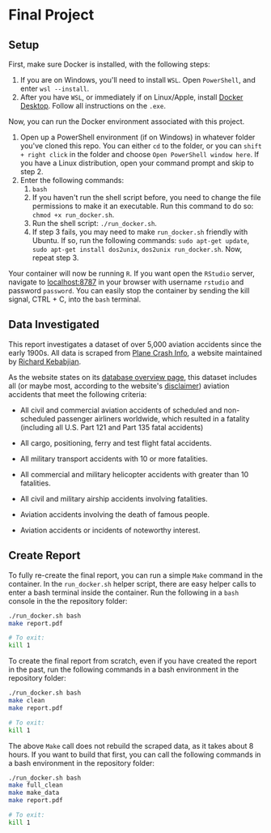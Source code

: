 # Final Project

## Setup

First, make sure Docker is installed, with the following steps:

1. If you are on Windows, you'll need to install `WSL`. Open `PowerShell`, and enter `wsl --install`.
2. After you have `WSL`, or immediately if on Linux/Apple, install [Docker Desktop](https://docs.docker.com/desktop/install/). Follow all instructions on the `.exe`.

Now, you can run the Docker environment associated with this project.

1. Open up a PowerShell  environment (if on Windows) in whatever folder you've cloned this repo. You can either `cd` to the folder, or you can `shift + right click` in the folder and choose `Open PowerShell window here`. If you have a Linux distribution, open your command prompt and skip to step 2.
2. Enter the following commands:
   1. `bash`
   2. If you haven't run the shell script before, you need to change the file permissions to make it an executable. Run this command to do so: `chmod +x run_docker.sh`.
   3. Run the shell script: `./run_docker.sh`.
   4. If step 3 fails, you may need to make `run_docker.sh` friendly with Ubuntu. If so, run the following commands: `sudo apt-get update`, `sudo apt-get install dos2unix`, `dos2unix run_docker.sh`. Now, repeat step 3.

Your container will now be running `R`. If you want open the `RStudio` server, navigate to [localhost:8787](localhost:8787) in your browser with username `rstudio` and password `password`. You can easily stop the container by sending the kill signal, CTRL + C, into the `bash` terminal.

## Data Investigated

This report investigates a dataset of over 5,000 aviation accidents since the early 1900s. All data is scraped from [Plane Crash Info](https://www.planecrashinfo.com/), a website maintained by [Richard Kebabjian](mailto:kebab@planecrashinfo.com).

As the website states on its [database overview page](https://www.planecrashinfo.com/database.htm), this dataset includes all (or maybe most, according to the website's [disclaimer](https://www.planecrashinfo.com/disclaim.htm)) aviation accidents that meet the following criteria:

- All civil and commercial aviation accidents of scheduled and non-scheduled passenger airliners worldwide, which resulted in a fatality (including all U.S. Part 121 and Part 135 fatal accidents)

- All cargo, positioning, ferry and test flight fatal accidents.

- All military transport accidents with 10 or more fatalities.

- All commercial and military helicopter accidents with greater than 10 fatalities.

- All civil and military airship accidents involving fatalities.

- Aviation accidents involving the death of famous people.

- Aviation accidents or incidents of noteworthy interest.

## Create Report

To fully re-create the final report, you can run a simple `Make` command in the container. In the `run_docker.sh` helper script, there are easy helper calls to enter a bash terminal inside the container. Run the following in a `bash` console in the the repository folder:

```bash
./run_docker.sh bash
make report.pdf

# To exit:
kill 1
```

To create the final report from scratch, even if you have created the report in the past, run the following commands in a bash environment in the repository folder:

```bash
./run_docker.sh bash
make clean
make report.pdf

# To exit:
kill 1
```

The above `Make` call does not rebuild the scraped data, as it takes about 8 hours. If you want to build that first, you can call the following commands in a bash environment in the repository folder:

```bash
./run_docker.sh bash
make full_clean
make make_data
make report.pdf

# To exit:
kill 1
```
